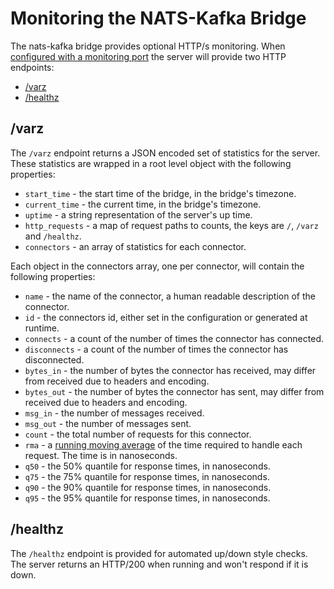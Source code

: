 # Monitoring the NATS-Kafka Bridge

The nats-kafka bridge provides optional HTTP/s monitoring. When [configured with a monitoring port](config.md#monitoring) the server will provide two HTTP endpoints:

* [/varz](#varz)
* [/healthz](#healthz)

<a name="varz"></a>

## /varz

The `/varz` endpoint returns a JSON encoded set of statistics for the server. These statistics are wrapped in a root level object with the following properties:

* `start_time` - the start time of the bridge, in the bridge's timezone.
* `current_time` - the current time, in the bridge's timezone.
* `uptime` - a string representation of the server's up time.
* `http_requests` - a map of request paths to counts, the keys are `/`, `/varz` and `/healthz`.
* `connectors` - an array of statistics for each connector.

Each object in the connectors array, one per connector, will contain the following properties:

* `name` - the name of the connector, a human readable description of the connector.
* `id` - the connectors id, either set in the configuration or generated at runtime.
* `connects` - a count of the number of times the connector has connected.
* `disconnects` -  a count of the number of times the connector has disconnected.
* `bytes_in` - the number of bytes the connector has received, may differ from received due to headers and encoding.
* `bytes_out` - the number of bytes the connector has sent, may differ from received due to headers and encoding.
* `msg_in` - the number of messages received.
* `msg_out` - the number of messages sent.
* `count` - the total number of requests for this connector.
* `rma` - a [running moving average](https://en.wikipedia.org/wiki/Moving_average) of the time required to handle each request. The time is in nanoseconds.
* `q50` - the 50% quantile for response times, in nanoseconds.
* `q75` - the 75% quantile for response times, in nanoseconds.
* `q90` - the 90% quantile for response times, in nanoseconds.
* `q95` - the 95% quantile for response times, in nanoseconds.

<a name="healthz"></a>

## /healthz

The `/healthz` endpoint is provided for automated up/down style checks. The server returns an HTTP/200 when running and won't respond if it is down.